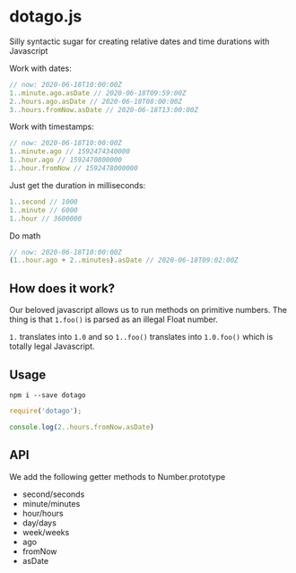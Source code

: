 dotago.js
==========

Silly syntactic sugar for creating relative dates and time durations with Javascript

Work with dates:
```js
// now: 2020-06-18T10:00:00Z
1..minute.ago.asDate // 2020-06-18T09:59:00Z
2..hours.ago.asDate // 2020-06-18T08:00:00Z
3..hours.fromNow.asDate // 2020-06-18T13:00:00Z
```

Work with timestamps: 
```js
// now: 2020-06-18T10:00:00Z
1..minute.ago // 1592474340000
1..hour.ago // 1592470800000
1..hour.fromNow // 1592478000000
```

Just get the duration in milliseconds:
```js
1..second // 1000
1..minute // 6000
1..hour // 3600000
```

Do math
```js
// now: 2020-06-18T10:00:00Z
(1..hour.ago + 2..minutes).asDate // 2020-06-18T09:02:00Z
```

How does it work? 
-----------------
Our beloved javascript allows us to run methods on primitive numbers. The thing is that `1.foo()` is parsed as an illegal Float number. 

`1.` translates into `1.0` and so `1..foo()` translates into `1.0.foo()` which is totally legal Javascript. 


Usage
-----
`npm i --save dotago`

```js
require('dotago');

console.log(2..hours.fromNow.asDate)
```

API
----
We add the following getter methods to Number.prototype
- second/seconds
- minute/minutes
- hour/hours
- day/days
- week/weeks
- ago
- fromNow
- asDate
